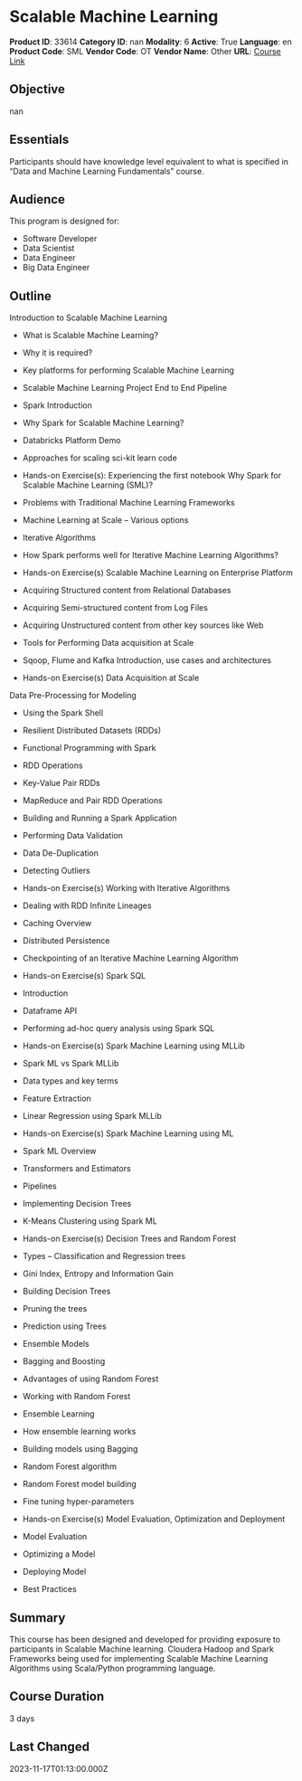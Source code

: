 # Scalable Machine Learning

**Product ID**: 33614
**Category ID**: nan
**Modality**: 6
**Active**: True
**Language**: en
**Product Code**: SML
**Vendor Code**: OT
**Vendor Name**: Other
**URL**: [Course Link](https://www.fastlaneus.com/course/ot-sml)

## Objective
nan

## Essentials
Participants should have knowledge level equivalent to what is specified in “Data and Machine Learning Fundamentals” course.

## Audience
This program is designed for:



- Software Developer
- Data Scientist
- Data Engineer
- Big Data Engineer

## Outline
Introduction to Scalable Machine Learning


- What is Scalable Machine Learning?
- Why it is required?
- Key platforms for performing Scalable Machine Learning
- Scalable Machine Learning Project End to End Pipeline
- Spark Introduction
- Why Spark for Scalable Machine Learning?
- Databricks Platform Demo
- Approaches for scaling sci-kit learn code
- Hands-on Exercise(s): Experiencing the first notebook
Why Spark for Scalable Machine Learning (SML)?


- Problems with Traditional Machine Learning Frameworks
- Machine Learning at Scale – Various options
- Iterative Algorithms
- How Spark performs well for Iterative Machine Learning Algorithms?
- Hands-on Exercise(s)
Scalable Machine Learning on Enterprise Platform


- Acquiring Structured content from Relational Databases
- Acquiring Semi-structured content from Log Files
- Acquiring Unstructured content from other key sources like Web
- Tools for Performing Data acquisition at Scale
- Sqoop, Flume and Kafka Introduction, use cases and architectures
- Hands-on Exercise(s)
Data Acquisition at Scale

Data Pre-Processing for Modeling


- Using the Spark Shell
- Resilient Distributed Datasets (RDDs)
- Functional Programming with Spark
- RDD Operations
- Key-Value Pair RDDs
- MapReduce and Pair RDD Operations
- Building and Running a Spark Application
- Performing Data Validation
- Data De-Duplication
- Detecting Outliers
- Hands-on Exercise(s)
Working with Iterative Algorithms


- Dealing with RDD Infinite Lineages
- Caching Overview
- Distributed Persistence
- Checkpointing of an Iterative Machine Learning Algorithm
- Hands-on Exercise(s)
Spark SQL


- Introduction
- Dataframe API
- Performing ad-hoc query analysis using Spark SQL
- Hands-on Exercise(s)
Spark Machine Learning using MLLib


- Spark ML vs Spark MLLib
- Data types and key terms
- Feature Extraction
- Linear Regression using Spark MLLib
- Hands-on Exercise(s)
Spark Machine Learning using ML


- Spark ML Overview
- Transformers and Estimators
- Pipelines
- Implementing Decision Trees
- K-Means Clustering using Spark ML
- Hands-on Exercise(s)
Decision Trees and Random Forest


- Types – Classification and Regression trees
- Gini Index, Entropy and Information Gain
- Building Decision Trees
- Pruning the trees
- Prediction using Trees
- Ensemble Models
- Bagging and Boosting
- Advantages of using Random Forest
- Working with Random Forest
- Ensemble Learning
- How ensemble learning works
- Building models using Bagging
- Random Forest algorithm
- Random Forest model building
- Fine tuning hyper-parameters
- Hands-on Exercise(s)
Model Evaluation, Optimization and Deployment


- Model Evaluation
- Optimizing a Model
- Deploying Model
- Best Practices

## Summary
This course has been designed and developed for providing exposure to participants in Scalable Machine learning. Cloudera Hadoop and Spark Frameworks being used for implementing Scalable Machine Learning Algorithms using Scala/Python programming language.

## Course Duration
3 days

## Last Changed
2023-11-17T01:13:00.000Z
